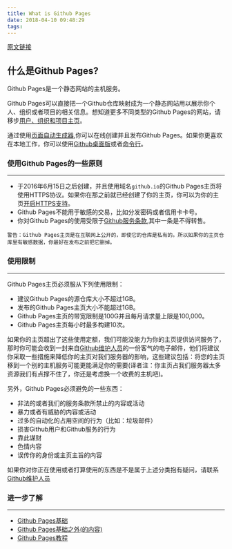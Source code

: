 ```yaml
---
title: What is Github Pages
date: 2018-04-10 09:48:29
tags:
---
```

[原文链接](https://help.github.com/articles/what-is-github-pages/)

## 什么是Github Pages?
Github Pages是一个静态网站的主机服务。

Github Pages可以直接把一个Github仓库映射成为一个静态网站用以展示你个人、组织或者项目的相关信息。想知道更多不同类型的Github Pages的网站，请移步[用户、组织和项目主页](https://help.github.com/articles/user-organization-and-project-pages/)。

通过使用[页面自动生成器](https://help.github.com/articles/creating-pages-with-the-automatic-generator),你可以在线创建并且发布Github Pages。如果你更喜欢在本地工作，你可以使用[Github桌面版](http://desktop.github.com/)或者[命令行](https://help.github.com/articles/adding-an-existing-project-to-github-using-the-command-line)。

### 使用Github Pages的一些原则

-----

- 于2016年6月15日之后创建，并且使用域名`github.io`的Github Pages主页将使用HTTPS协议。如果你在那之前就已经创建了你的主页，你可以为你的主页[开启HTTPS支持](https://help.github.com/articles/securing-your-github-pages-site-with-https)。
- Github Pages不能用于敏感的交易，比如分发密码或者信用卡卡号。
- 你对Github Pages的使用受限于[Github服务条款](https://help.github.com/articles/github-terms-of-service/),其中一条是不得转售。  

>  

    警告：Github Pages主页是在互联网上公开的，即使它的仓库是私有的。所以如果你的主页仓库里有敏感数据，你最好在发布之前把它删掉。


### 使用限制

-----

Github Pages主页必须服从下列使用限制：
- 建议Github Pages的源仓库大小不超过1GB。
- 发布的Github Pages主页大小不能超过1GB。
- Github Pages主页的带宽限制是100G并且每月请求量上限是100,000。
- Github Pages主页每小时最多构建10次。

如果你的主页超出了这些使用定额，我们可能没能力为你的主页提供访问服务了，那时你可能会收到一封来自[Github维护人员](https://github.com/contact)的一份客气的电子邮件，他们将建议你采取一些措施来降低你的主页对我们服务器的影响，这些建议包括：将您的主页移到一个别的主机服务可能更能满足你的需要(译者注：你主页占我们服务器太多资源我们有点撑不住了，你还是考虑换一个收费的主机吧)。

另外，Github Pages必须避免的一些东西：
- 非法的或者我们的服务条款所禁止的内容或活动  
- 暴力或者有威胁的内容或活动
- 过多的自动化的占用空间的行为（比如：垃圾邮件）  
- 损害Github用户和Github服务的行为  
- 靠此谋财  
- 色情内容  
- 误传你的身份或主页主旨的内容  

如果你对你正在使用或者打算使用的东西是不是属于上述分类抱有疑问，请联系[Github维护人员](https://github.com/contact)   

### 进一步了解 

-----

- [Github Pages基础](https://help.github.com/categories/github-pages-basics/)  
- [Github Pages基础之外(的内容)](https://help.github.com/articles/further-reading-on-github-pages/)  
- [Github Pages教程](https://pages.github.com/)
